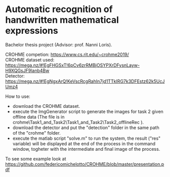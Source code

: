 # Automatic recognition of handwritten mathematical expressions

Bachelor thesis project (Advisor: prof. Nanni Loris).

CROHME competion: https://www.cs.rit.edu/~crohme2019/  
CROHME dataset used: https://mega.nz/#!EgFHGSxT!6pCv6zrRMBjOSYPXrDFysnLayw-H9XQGsJF9lanb4Bw  
Detector: https://mega.nz/#!EgNgxArQ!KeVscRcgRahIn7jd1TTkIRG7k3DFEstz62k5UcJUmz4

How to use:
- download the CROHME dataset.
- execute the ImgGenerator script to generate the images for task 2 given offline data (The file is in crohme\Task1_and_Task2\Task1_and_Task2\Task2_offlineRec ).
- download the detector and put the "detection" folder in the same path of the "crohme" folder.
- execute the matlab script "solve.m" to run the system, the result ("res" variable) will be displayed at the end of the process in the command window, togheter with the intermediate and final image of the process.

To see some example look at https://github.com/federicomichelotto/CROHME/blob/master/presentation.pdf
